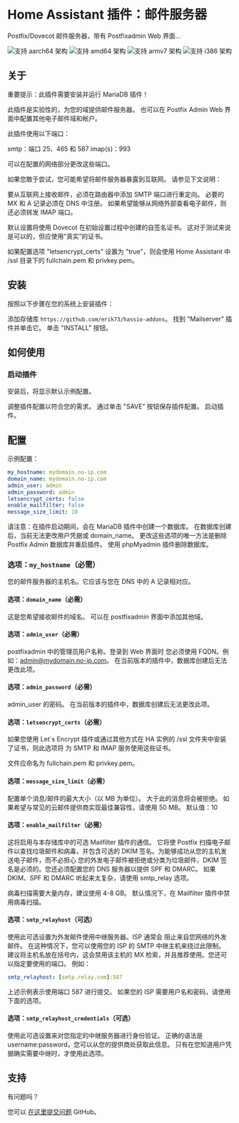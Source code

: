 # Home Assistant 插件：邮件服务器

Postfix/Dovecot 邮件服务器，带有 Postfixadmin Web 界面...

![支持 aarch64 架构][aarch64-shield] ![支持 amd64 架构][amd64-shield]
![支持 armv7 架构][armv7-shield] ![支持 i386 架构][i386-shield]

## 关于

重要提示：此插件需要安装并运行 MariaDB 插件！

此插件是实验性的，为您的域提供邮件服务器。
也可以在 Postfix Admin Web 界面中配置其他电子邮件域和帐户。

此插件使用以下端口：

smtp：端口 25、465 和 587
imap(s)：993

可以在配置的网络部分更改这些端口。

如果您敢于尝试，您可能希望将邮件服务器暴露到互联网。
请参见下文说明：

要从互联网上接收邮件，必须在路由器中添加 SMTP 端口进行重定向。
必要的 MX 和 A 记录必须在 DNS 中注册。
如果希望能够从网络外部查看电子邮件，则还必须转发 IMAP 端口。

默认设置将使用 Dovecot 在初始设置过程中创建的自签名证书。
这对于测试来说是可以的，但应使用“真实”的证书。

如果配置选项 "letsencrypt_certs" 设置为 "true"，则会使用
Home Assistant 中 /ssl 目录下的 fullchain.pem 和 privkey.pem。

## 安装

按照以下步骤在您的系统上安装插件：

添加存储库 `https://github.com/erik73/hassio-addons`。
找到 "Mailserver" 插件并单击它。
单击 "INSTALL" 按钮。

## 如何使用

### 启动插件

安装后，将显示默认示例配置。

调整插件配置以符合您的需求。
通过单击 "SAVE" 按钮保存插件配置。
启动插件。

## 配置

示例配置：

```yaml
my_hostname: mydomain.no-ip.com
domain_name: mydomain.no-ip.com
admin_user: admin
admin_password: admin
letsencrypt_certs: false
enable_mailfilter: false
message_size_limit: 10
```

请注意：在插件启动期间，会在 MariaDB 插件中创建一个数据库。
在数据库创建后，当前无法更改用户凭据或 domain_name。
更改这些选项的唯一方法是删除 Postfix Admin 数据库并重启插件。
使用 phpMyadmin 插件删除数据库。

### 选项：`my_hostname`（必需）

您的邮件服务器的主机名。它应该与您在 DNS 中的 A 记录相对应。

#### 选项：`domain_name`（必需）

这是您希望接收邮件的域名。
可以在 postfixadmin 界面中添加其他域。

#### 选项：`admin_user`（必需）

postfixadmin 中的管理员用户名称。登录到 Web 界面时
您必须使用 FQDN。例如：admin@mydomain.no-ip.com。
在当前版本的插件中，数据库创建后无法更改此项。

#### 选项：`admin_password`（必需）

admin_user 的密码。
在当前版本的插件中，数据库创建后无法更改此项。

#### 选项：`letsencrypt_certs`（必需）

如果您使用 Let´s Encrypt 插件或通过其他方式在 HA 实例的 /ssl 文件夹中安装了证书，则此选项将
为 SMTP 和 IMAP 服务使用这些证书。

文件应命名为 fullchain.pem 和 privkey.pem。

#### 选项：`message_size_limit`（必需）

配置单个消息/邮件的最大大小（以 MB 为单位）。
大于此的消息将会被拒绝。
如果希望与常见的云邮件提供商实现最佳兼容性，请使用 50 MB。
默认值：10

#### 选项：`enable_mailfilter`（必需）

这将启用与本存储库中的可选 Mailfilter 插件的通信。
它将使 Postfix 扫描电子邮件以查找垃圾邮件和病毒，并包含可选的 DKIM 签名。为能够成功从您的主机发送电子邮件，而不必担心
您的外发电子邮件被拒绝或分类为垃圾邮件，DKIM 签名是必须的。您还必须配置您的 DNS 服务器以提供 SPF 和 DMARC。
如果 DKIM、SPF 和 DMARC 听起来太复杂，请使用 smtp_relay 选项。

病毒扫描需要大量内存，建议使用 4-8 GB。
默认情况下，在 Mailfilter 插件中禁用病毒扫描。

#### 选项：`smtp_relayhost`（可选）

使用此可选设置为外发邮件使用中继服务器。ISP 通常会
阻止来自您网络的外发邮件。 在这种情况下，您可以使用您的
ISP 的 SMTP 中继主机来绕过此限制。
建议将主机名放在括号内，这会禁用该主机的 MX 检索，并且推荐使用。您还可以指定要使用的端口。
例如：

```yaml
smtp_relayhost: [smtp.relay.com]:587
```

上述示例表示使用端口 587 进行提交。
如果您的 ISP 需要用户名和密码，请使用下面的选项。

#### 选项：`smtp_relayhost_credentials`（可选）

使用此可选设置来对您指定的中继服务器进行身份验证。
正确的语法是 username:password，您可以从您的提供商处获取此信息。
只有在您知道用户凭据确实需要中继时，才使用此选项。

## 支持

有问题吗？

您可以 [在这里提交问题][issue] GitHub。

[aarch64-shield]: https://img.shields.io/badge/aarch64-yes-green.svg
[amd64-shield]: https://img.shields.io/badge/amd64-yes-green.svg
[armv7-shield]: https://img.shields.io/badge/armv7-yes-green.svg
[i386-shield]: https://img.shields.io/badge/i386-yes-green.svg
[issue]: https://github.com/erik73/addon-mail/issues
[repository]: https://github.com/erik73/hassio-addons
